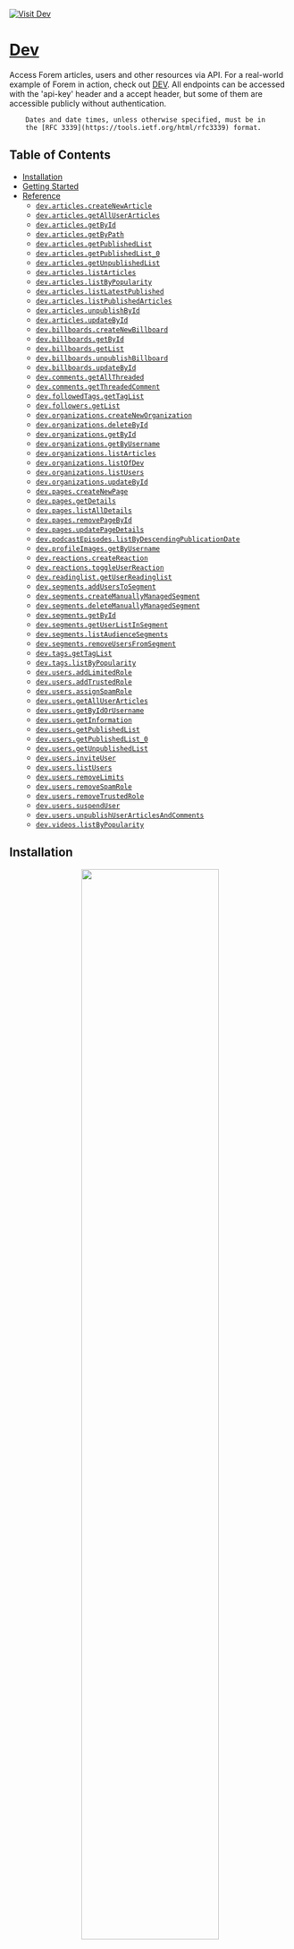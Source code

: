 <div align="left">

[![Visit Dev](./header.png)](https://dev.to)

# [Dev](https://dev.to)<a id="dev"></a>

Access Forem articles, users and other resources via API.
        For a real-world example of Forem in action, check out [DEV](https://www.dev.to).
        All endpoints can be accessed with the 'api-key' header and a accept header, but
        some of them are accessible publicly without authentication.

        Dates and date times, unless otherwise specified, must be in
        the [RFC 3339](https://tools.ietf.org/html/rfc3339) format.

</div>

## Table of Contents<a id="table-of-contents"></a>

<!-- toc -->

- [Installation](#installation)
- [Getting Started](#getting-started)
- [Reference](#reference)
  * [`dev.articles.createNewArticle`](#devarticlescreatenewarticle)
  * [`dev.articles.getAllUserArticles`](#devarticlesgetalluserarticles)
  * [`dev.articles.getById`](#devarticlesgetbyid)
  * [`dev.articles.getByPath`](#devarticlesgetbypath)
  * [`dev.articles.getPublishedList`](#devarticlesgetpublishedlist)
  * [`dev.articles.getPublishedList_0`](#devarticlesgetpublishedlist_0)
  * [`dev.articles.getUnpublishedList`](#devarticlesgetunpublishedlist)
  * [`dev.articles.listArticles`](#devarticleslistarticles)
  * [`dev.articles.listByPopularity`](#devarticleslistbypopularity)
  * [`dev.articles.listLatestPublished`](#devarticleslistlatestpublished)
  * [`dev.articles.listPublishedArticles`](#devarticleslistpublishedarticles)
  * [`dev.articles.unpublishById`](#devarticlesunpublishbyid)
  * [`dev.articles.updateById`](#devarticlesupdatebyid)
  * [`dev.billboards.createNewBillboard`](#devbillboardscreatenewbillboard)
  * [`dev.billboards.getById`](#devbillboardsgetbyid)
  * [`dev.billboards.getList`](#devbillboardsgetlist)
  * [`dev.billboards.unpublishBillboard`](#devbillboardsunpublishbillboard)
  * [`dev.billboards.updateById`](#devbillboardsupdatebyid)
  * [`dev.comments.getAllThreaded`](#devcommentsgetallthreaded)
  * [`dev.comments.getThreadedComment`](#devcommentsgetthreadedcomment)
  * [`dev.followedTags.getTagList`](#devfollowedtagsgettaglist)
  * [`dev.followers.getList`](#devfollowersgetlist)
  * [`dev.organizations.createNewOrganization`](#devorganizationscreateneworganization)
  * [`dev.organizations.deleteById`](#devorganizationsdeletebyid)
  * [`dev.organizations.getById`](#devorganizationsgetbyid)
  * [`dev.organizations.getByUsername`](#devorganizationsgetbyusername)
  * [`dev.organizations.listArticles`](#devorganizationslistarticles)
  * [`dev.organizations.listOfDev`](#devorganizationslistofdev)
  * [`dev.organizations.listUsers`](#devorganizationslistusers)
  * [`dev.organizations.updateById`](#devorganizationsupdatebyid)
  * [`dev.pages.createNewPage`](#devpagescreatenewpage)
  * [`dev.pages.getDetails`](#devpagesgetdetails)
  * [`dev.pages.listAllDetails`](#devpageslistalldetails)
  * [`dev.pages.removePageById`](#devpagesremovepagebyid)
  * [`dev.pages.updatePageDetails`](#devpagesupdatepagedetails)
  * [`dev.podcastEpisodes.listByDescendingPublicationDate`](#devpodcastepisodeslistbydescendingpublicationdate)
  * [`dev.profileImages.getByUsername`](#devprofileimagesgetbyusername)
  * [`dev.reactions.createReaction`](#devreactionscreatereaction)
  * [`dev.reactions.toggleUserReaction`](#devreactionstoggleuserreaction)
  * [`dev.readinglist.getUserReadinglist`](#devreadinglistgetuserreadinglist)
  * [`dev.segments.addUsersToSegment`](#devsegmentsadduserstosegment)
  * [`dev.segments.createManuallyManagedSegment`](#devsegmentscreatemanuallymanagedsegment)
  * [`dev.segments.deleteManuallyManagedSegment`](#devsegmentsdeletemanuallymanagedsegment)
  * [`dev.segments.getById`](#devsegmentsgetbyid)
  * [`dev.segments.getUserListInSegment`](#devsegmentsgetuserlistinsegment)
  * [`dev.segments.listAudienceSegments`](#devsegmentslistaudiencesegments)
  * [`dev.segments.removeUsersFromSegment`](#devsegmentsremoveusersfromsegment)
  * [`dev.tags.getTagList`](#devtagsgettaglist)
  * [`dev.tags.listByPopularity`](#devtagslistbypopularity)
  * [`dev.users.addLimitedRole`](#devusersaddlimitedrole)
  * [`dev.users.addTrustedRole`](#devusersaddtrustedrole)
  * [`dev.users.assignSpamRole`](#devusersassignspamrole)
  * [`dev.users.getAllUserArticles`](#devusersgetalluserarticles)
  * [`dev.users.getByIdOrUsername`](#devusersgetbyidorusername)
  * [`dev.users.getInformation`](#devusersgetinformation)
  * [`dev.users.getPublishedList`](#devusersgetpublishedlist)
  * [`dev.users.getPublishedList_0`](#devusersgetpublishedlist_0)
  * [`dev.users.getUnpublishedList`](#devusersgetunpublishedlist)
  * [`dev.users.inviteUser`](#devusersinviteuser)
  * [`dev.users.listUsers`](#devuserslistusers)
  * [`dev.users.removeLimits`](#devusersremovelimits)
  * [`dev.users.removeSpamRole`](#devusersremovespamrole)
  * [`dev.users.removeTrustedRole`](#devusersremovetrustedrole)
  * [`dev.users.suspendUser`](#devuserssuspenduser)
  * [`dev.users.unpublishUserArticlesAndComments`](#devusersunpublishuserarticlesandcomments)
  * [`dev.videos.listByPopularity`](#devvideoslistbypopularity)

<!-- tocstop -->

## Installation<a id="installation"></a>
<div align="center">
  <a href="https://konfigthis.com/sdk-sign-up?company=DEV&language=TypeScript">
    <img src="https://raw.githubusercontent.com/konfig-dev/brand-assets/HEAD/cta-images/typescript-cta.png" width="70%">
  </a>
</div>

## Getting Started<a id="getting-started"></a>

```typescript
import { Dev } from "dev-typescript-sdk";

const dev = new Dev({
  // Defining the base path is optional and defaults to https://dev.to/api
  // basePath: "https://dev.to/api",
  apiKey: "API_KEY",
});

const createNewArticleResponse = await dev.articles.createNewArticle({});

console.log(createNewArticleResponse);
```

## Reference<a id="reference"></a>


### `dev.articles.createNewArticle`<a id="devarticlescreatenewarticle"></a>

This endpoint allows the client to create a new article.

"Articles" are all the posts that users create on DEV that typically show up in the feed. They can be a blog post, a discussion question, a help thread etc. but is referred to as article within the code.

#### 🛠️ Usage<a id="🛠️-usage"></a>

```typescript
const createNewArticleResponse = await dev.articles.createNewArticle({});
```

#### ⚙️ Parameters<a id="⚙️-parameters"></a>

##### article: [`ArticleArticle`](./models/article-article.ts)<a id="article-articlearticlemodelsarticle-articlets"></a>

#### 🔄 Return<a id="🔄-return"></a>

[ArticlesCreateNewArticleResponse](./models/articles-create-new-article-response.ts)

#### 🌐 Endpoint<a id="🌐-endpoint"></a>

`/api/articles` `POST`

[🔙 **Back to Table of Contents**](#table-of-contents)

---


### `dev.articles.getAllUserArticles`<a id="devarticlesgetalluserarticles"></a>

This endpoint allows the client to retrieve a list of all articles on behalf of an authenticated user.

"Articles" are all the posts that users create on DEV that typically show up in the feed. They can be a blog post, a discussion question, a help thread etc. but is referred to as article within the code.

It will return both published and unpublished articles with pagination.

Unpublished articles will be at the top of the list in reverse chronological creation order. Published articles will follow in reverse chronological publication order.

By default a page will contain 30 articles.

#### 🛠️ Usage<a id="🛠️-usage"></a>

```typescript
const getAllUserArticlesResponse = await dev.articles.getAllUserArticles({
  page: 1,
  perPage: 30,
});
```

#### ⚙️ Parameters<a id="⚙️-parameters"></a>

##### page: `number`<a id="page-number"></a>

Pagination page

##### perPage: `number`<a id="perpage-number"></a>

Page size (the number of items to return per page). The default maximum value can be overridden by \"API_PER_PAGE_MAX\" environment variable.

#### 🔄 Return<a id="🔄-return"></a>

[ArticleIndex](./models/article-index.ts)

#### 🌐 Endpoint<a id="🌐-endpoint"></a>

`/api/articles/me/all` `GET`

[🔙 **Back to Table of Contents**](#table-of-contents)

---


### `dev.articles.getById`<a id="devarticlesgetbyid"></a>

This endpoint allows the client to retrieve a single published article given its `id`.

#### 🛠️ Usage<a id="🛠️-usage"></a>

```typescript
const getByIdResponse = await dev.articles.getById({
  id: 1,
});
```

#### ⚙️ Parameters<a id="⚙️-parameters"></a>

##### id: `number`<a id="id-number"></a>

#### 🔄 Return<a id="🔄-return"></a>

[ArticleIndex](./models/article-index.ts)

#### 🌐 Endpoint<a id="🌐-endpoint"></a>

`/api/articles/{id}` `GET`

[🔙 **Back to Table of Contents**](#table-of-contents)

---


### `dev.articles.getByPath`<a id="devarticlesgetbypath"></a>

This endpoint allows the client to retrieve a single published article given its `path`.

#### 🛠️ Usage<a id="🛠️-usage"></a>

```typescript
const getByPathResponse = await dev.articles.getByPath({
  username: "username_example",
  slug: "slug_example",
});
```

#### ⚙️ Parameters<a id="⚙️-parameters"></a>

##### username: `string`<a id="username-string"></a>

##### slug: `string`<a id="slug-string"></a>

#### 🔄 Return<a id="🔄-return"></a>

[ArticleIndex](./models/article-index.ts)

#### 🌐 Endpoint<a id="🌐-endpoint"></a>

`/api/articles/{username}/{slug}` `GET`

[🔙 **Back to Table of Contents**](#table-of-contents)

---


### `dev.articles.getPublishedList`<a id="devarticlesgetpublishedlist"></a>

This endpoint allows the client to retrieve a list of published articles on behalf of an authenticated user.

"Articles" are all the posts that users create on DEV that typically show up in the feed. They can be a blog post, a discussion question, a help thread etc. but is referred to as article within the code.

Published articles will be in reverse chronological publication order.

It will return published articles with pagination. By default a page will contain 30 articles.

#### 🛠️ Usage<a id="🛠️-usage"></a>

```typescript
const getPublishedListResponse = await dev.articles.getPublishedList({
  page: 1,
  perPage: 30,
});
```

#### ⚙️ Parameters<a id="⚙️-parameters"></a>

##### page: `number`<a id="page-number"></a>

Pagination page

##### perPage: `number`<a id="perpage-number"></a>

Page size (the number of items to return per page). The default maximum value can be overridden by \"API_PER_PAGE_MAX\" environment variable.

#### 🔄 Return<a id="🔄-return"></a>

[ArticleIndex](./models/article-index.ts)

#### 🌐 Endpoint<a id="🌐-endpoint"></a>

`/api/articles/me` `GET`

[🔙 **Back to Table of Contents**](#table-of-contents)

---


### `dev.articles.getPublishedList_0`<a id="devarticlesgetpublishedlist_0"></a>

This endpoint allows the client to retrieve a list of published articles on behalf of an authenticated user.

"Articles" are all the posts that users create on DEV that typically show up in the feed. They can be a blog post, a discussion question, a help thread etc. but is referred to as article within the code.

Published articles will be in reverse chronological publication order.

It will return published articles with pagination. By default a page will contain 30 articles.

#### 🛠️ Usage<a id="🛠️-usage"></a>

```typescript
const getPublishedList_0Response = await dev.articles.getPublishedList_0({
  page: 1,
  perPage: 30,
});
```

#### ⚙️ Parameters<a id="⚙️-parameters"></a>

##### page: `number`<a id="page-number"></a>

Pagination page

##### perPage: `number`<a id="perpage-number"></a>

Page size (the number of items to return per page). The default maximum value can be overridden by \"API_PER_PAGE_MAX\" environment variable.

#### 🔄 Return<a id="🔄-return"></a>

[ArticleIndex](./models/article-index.ts)

#### 🌐 Endpoint<a id="🌐-endpoint"></a>

`/api/articles/me/published` `GET`

[🔙 **Back to Table of Contents**](#table-of-contents)

---


### `dev.articles.getUnpublishedList`<a id="devarticlesgetunpublishedlist"></a>

This endpoint allows the client to retrieve a list of unpublished articles on behalf of an authenticated user.

"Articles" are all the posts that users create on DEV that typically show up in the feed. They can be a blog post, a discussion question, a help thread etc. but is referred to as article within the code.

Unpublished articles will be in reverse chronological creation order.

It will return unpublished articles with pagination. By default a page will contain 30 articles.

#### 🛠️ Usage<a id="🛠️-usage"></a>

```typescript
const getUnpublishedListResponse = await dev.articles.getUnpublishedList({
  page: 1,
  perPage: 30,
});
```

#### ⚙️ Parameters<a id="⚙️-parameters"></a>

##### page: `number`<a id="page-number"></a>

Pagination page

##### perPage: `number`<a id="perpage-number"></a>

Page size (the number of items to return per page). The default maximum value can be overridden by \"API_PER_PAGE_MAX\" environment variable.

#### 🔄 Return<a id="🔄-return"></a>

[ArticleIndex](./models/article-index.ts)

#### 🌐 Endpoint<a id="🌐-endpoint"></a>

`/api/articles/me/unpublished` `GET`

[🔙 **Back to Table of Contents**](#table-of-contents)

---


### `dev.articles.listArticles`<a id="devarticleslistarticles"></a>

This endpoint allows the client to retrieve a list of Articles belonging to the organization

It supports pagination, each page will contain `30` users by default.

#### 🛠️ Usage<a id="🛠️-usage"></a>

```typescript
const listArticlesResponse = await dev.articles.listArticles({
  organizationIdOrUsername: "organizationIdOrUsername_example",
  page: 1,
  perPage: 30,
});
```

#### ⚙️ Parameters<a id="⚙️-parameters"></a>

##### organizationIdOrUsername: `string`<a id="organizationidorusername-string"></a>

##### page: `number`<a id="page-number"></a>

Pagination page

##### perPage: `number`<a id="perpage-number"></a>

Page size (the number of items to return per page). The default maximum value can be overridden by \"API_PER_PAGE_MAX\" environment variable.

#### 🔄 Return<a id="🔄-return"></a>

[ArticleIndex](./models/article-index.ts)

#### 🌐 Endpoint<a id="🌐-endpoint"></a>

`/api/organizations/{organization_id_or_username}/articles` `GET`

[🔙 **Back to Table of Contents**](#table-of-contents)

---


### `dev.articles.listByPopularity`<a id="devarticleslistbypopularity"></a>

This endpoint allows the client to retrieve a list of articles that are uploaded with a video.

It will only return published video articles ordered by descending popularity.

It supports pagination, each page will contain 24 articles by default.

#### 🛠️ Usage<a id="🛠️-usage"></a>

```typescript
const listByPopularityResponse = await dev.articles.listByPopularity({
  page: 1,
  perPage: 24,
});
```

#### ⚙️ Parameters<a id="⚙️-parameters"></a>

##### page: `number`<a id="page-number"></a>

Pagination page

##### perPage: `number`<a id="perpage-number"></a>

Page size (the number of items to return per page). The default maximum value can be overridden by \"API_PER_PAGE_MAX\" environment variable.

#### 🔄 Return<a id="🔄-return"></a>

[VideoArticle](./models/video-article.ts)

#### 🌐 Endpoint<a id="🌐-endpoint"></a>

`/api/videos` `GET`

[🔙 **Back to Table of Contents**](#table-of-contents)

---


### `dev.articles.listLatestPublished`<a id="devarticleslistlatestpublished"></a>

This endpoint allows the client to retrieve a list of articles. ordered by descending publish date.

It supports pagination, each page will contain 30 articles by default.

#### 🛠️ Usage<a id="🛠️-usage"></a>

```typescript
const listLatestPublishedResponse = await dev.articles.listLatestPublished({
  page: 1,
  perPage: 30,
});
```

#### ⚙️ Parameters<a id="⚙️-parameters"></a>

##### page: `number`<a id="page-number"></a>

Pagination page

##### perPage: `number`<a id="perpage-number"></a>

Page size (the number of items to return per page). The default maximum value can be overridden by \"API_PER_PAGE_MAX\" environment variable.

#### 🔄 Return<a id="🔄-return"></a>

[ArticleIndex](./models/article-index.ts)

#### 🌐 Endpoint<a id="🌐-endpoint"></a>

`/api/articles/latest` `GET`

[🔙 **Back to Table of Contents**](#table-of-contents)

---


### `dev.articles.listPublishedArticles`<a id="devarticleslistpublishedarticles"></a>

This endpoint allows the client to retrieve a list of articles.

"Articles" are all the posts that users create on DEV that typically
show up in the feed. They can be a blog post, a discussion question,
a help thread etc. but is referred to as article within the code.

By default it will return featured, published articles ordered
by descending popularity.

It supports pagination, each page will contain `30` articles by default.

#### 🛠️ Usage<a id="🛠️-usage"></a>

```typescript
const listPublishedArticlesResponse = await dev.articles.listPublishedArticles({
  page: 1,
  perPage: 30,
  state: "fresh",
});
```

#### ⚙️ Parameters<a id="⚙️-parameters"></a>

##### page: `number`<a id="page-number"></a>

Pagination page

##### perPage: `number`<a id="perpage-number"></a>

Page size (the number of items to return per page). The default maximum value can be overridden by \"API_PER_PAGE_MAX\" environment variable.

##### tag: `string`<a id="tag-string"></a>

Using this parameter will retrieve articles that contain the requested tag. Articles will be ordered by descending popularity.This parameter can be used in conjuction with `top`.

##### tags: `string`<a id="tags-string"></a>

Using this parameter will retrieve articles with any of the comma-separated tags. Articles will be ordered by descending popularity.

##### tagsExclude: `string`<a id="tagsexclude-string"></a>

Using this parameter will retrieve articles that do _not_ contain _any_ of comma-separated tags. Articles will be ordered by descending popularity.

##### username: `string`<a id="username-string"></a>

Using this parameter will retrieve articles belonging             to a User or Organization ordered by descending publication date.             If `state=all` the number of items returned will be `1000` instead of the default `30`.             This parameter can be used in conjuction with `state`.

##### state: `'fresh' | 'rising' | 'all'`<a id="state-fresh--rising--all"></a>

Using this parameter will allow the client to check which articles are fresh or rising.             If `state=fresh` the server will return fresh articles.             If `state=rising` the server will return rising articles.             This param can be used in conjuction with `username`, only if set to `all`.

##### top: `number`<a id="top-number"></a>

Using this parameter will allow the client to return the most popular articles in the last `N` days. `top` indicates the number of days since publication of the articles returned. This param can be used in conjuction with `tag`.

##### collectionId: `number`<a id="collectionid-number"></a>

Adding this will allow the client to return the list of articles belonging to the requested collection, ordered by ascending publication date.

#### 🔄 Return<a id="🔄-return"></a>

[ArticleIndex](./models/article-index.ts)

#### 🌐 Endpoint<a id="🌐-endpoint"></a>

`/api/articles` `GET`

[🔙 **Back to Table of Contents**](#table-of-contents)

---


### `dev.articles.unpublishById`<a id="devarticlesunpublishbyid"></a>

This endpoint allows the client to unpublish an article.

The user associated with the API key must have any 'admin' or 'moderator' role.

The article will be unpublished and will no longer be visible to the public. It will remain
in the database and will set back to draft status on the author's posts dashboard. Any
notifications associated with the article will be deleted. Any comments on the article
will remain.

#### 🛠️ Usage<a id="🛠️-usage"></a>

```typescript
const unpublishByIdResponse = await dev.articles.unpublishById({
  id: 1,
});
```

#### ⚙️ Parameters<a id="⚙️-parameters"></a>

##### id: `number`<a id="id-number"></a>

The ID of the article to unpublish.

##### note: `string`<a id="note-string"></a>

Content for the note that\'s created along with unpublishing

#### 🌐 Endpoint<a id="🌐-endpoint"></a>

`/api/articles/{id}/unpublish` `PUT`

[🔙 **Back to Table of Contents**](#table-of-contents)

---


### `dev.articles.updateById`<a id="devarticlesupdatebyid"></a>

This endpoint allows the client to update an existing article.

"Articles" are all the posts that users create on DEV that typically show up in the feed. They can be a blog post, a discussion question, a help thread etc. but is referred to as article within the code.

#### 🛠️ Usage<a id="🛠️-usage"></a>

```typescript
const updateByIdResponse = await dev.articles.updateById({
  id: 1,
});
```

#### ⚙️ Parameters<a id="⚙️-parameters"></a>

##### id: `number`<a id="id-number"></a>

The ID of the user to unpublish.

##### article: [`ArticleArticle`](./models/article-article.ts)<a id="article-articlearticlemodelsarticle-articlets"></a>

#### 🔄 Return<a id="🔄-return"></a>

[ArticlesUpdateByIdResponse](./models/articles-update-by-id-response.ts)

#### 🌐 Endpoint<a id="🌐-endpoint"></a>

`/api/articles/{id}` `PUT`

[🔙 **Back to Table of Contents**](#table-of-contents)

---


### `dev.billboards.createNewBillboard`<a id="devbillboardscreatenewbillboard"></a>

This endpoint allows the client to create a new billboard.

#### 🛠️ Usage<a id="🛠️-usage"></a>

```typescript
const createNewBillboardResponse = await dev.billboards.createNewBillboard([
  {
    name: "name_example",
    body_markdown: "body_markdown_example",
    placement_area: "sidebar_left",
    audience_segment_type: "manual",
    display_to: "all",
    type_of: "in_house",
  },
]);
```

#### ⚙️ Request Body<a id="⚙️-request-body"></a>

[`Billboard`](./models/billboard.ts)[]

#### 🔄 Return<a id="🔄-return"></a>

[Billboard](./models/billboard.ts)

#### 🌐 Endpoint<a id="🌐-endpoint"></a>

`/api/billboards` `POST`

[🔙 **Back to Table of Contents**](#table-of-contents)

---


### `dev.billboards.getById`<a id="devbillboardsgetbyid"></a>

This endpoint allows the client to retrieve a single billboard, via its id.

#### 🛠️ Usage<a id="🛠️-usage"></a>

```typescript
const getByIdResponse = await dev.billboards.getById({
  id: 1,
});
```

#### ⚙️ Parameters<a id="⚙️-parameters"></a>

##### id: `number`<a id="id-number"></a>

The ID of the billboard.

#### 🔄 Return<a id="🔄-return"></a>

[BillboardsGetByIdResponse](./models/billboards-get-by-id-response.ts)

#### 🌐 Endpoint<a id="🌐-endpoint"></a>

`/api/billboards/{id}` `GET`

[🔙 **Back to Table of Contents**](#table-of-contents)

---


### `dev.billboards.getList`<a id="devbillboardsgetlist"></a>

This endpoint allows the client to retrieve a list of all billboards.

#### 🛠️ Usage<a id="🛠️-usage"></a>

```typescript
const getListResponse = await dev.billboards.getList();
```

#### 🔄 Return<a id="🔄-return"></a>

[Billboard](./models/billboard.ts)

#### 🌐 Endpoint<a id="🌐-endpoint"></a>

`/api/billboards` `GET`

[🔙 **Back to Table of Contents**](#table-of-contents)

---


### `dev.billboards.unpublishBillboard`<a id="devbillboardsunpublishbillboard"></a>

This endpoint allows the client to remove a billboard from rotation by un-publishing it.

#### 🛠️ Usage<a id="🛠️-usage"></a>

```typescript
const unpublishBillboardResponse = await dev.billboards.unpublishBillboard({
  id: 1,
});
```

#### ⚙️ Parameters<a id="⚙️-parameters"></a>

##### id: `number`<a id="id-number"></a>

The ID of the billboard to unpublish.

#### 🌐 Endpoint<a id="🌐-endpoint"></a>

`/api/billboards/{id}/unpublish` `PUT`

[🔙 **Back to Table of Contents**](#table-of-contents)

---


### `dev.billboards.updateById`<a id="devbillboardsupdatebyid"></a>

This endpoint allows the client to update the attributes of a single billboard, via its id.

#### 🛠️ Usage<a id="🛠️-usage"></a>

```typescript
const updateByIdResponse = await dev.billboards.updateById([
  {
    name: "name_example",
    body_markdown: "body_markdown_example",
    placement_area: "sidebar_left",
    audience_segment_type: "manual",
    display_to: "all",
    type_of: "in_house",
  },
]);
```

#### ⚙️ Parameters<a id="⚙️-parameters"></a>

##### id: `number`<a id="id-number"></a>

The ID of the billboard.

#### ⚙️ Request Body<a id="⚙️-request-body"></a>

[`Billboard`](./models/billboard.ts)[]

#### 🔄 Return<a id="🔄-return"></a>

[Billboard](./models/billboard.ts)

#### 🌐 Endpoint<a id="🌐-endpoint"></a>

`/api/billboards/{id}` `PUT`

[🔙 **Back to Table of Contents**](#table-of-contents)

---


### `dev.comments.getAllThreaded`<a id="devcommentsgetallthreaded"></a>

This endpoint allows the client to retrieve all comments belonging to an article or podcast episode as threaded conversations.

It will return the all top level comments with their nested comments as threads. See the format specification for further details.

It supports pagination, each page will contain `50` top level comments (and as many child comments they have) by default.

If the page parameter is not passed, all comments of an article or podcast will be returned.


#### 🛠️ Usage<a id="🛠️-usage"></a>

```typescript
const getAllThreadedResponse = await dev.comments.getAllThreaded({
  perPage: 30,
});
```

#### ⚙️ Parameters<a id="⚙️-parameters"></a>

##### perPage: `number`<a id="perpage-number"></a>

Page size (the number of items to return per page). The default maximum value can be overridden by \"API_PER_PAGE_MAX\" environment variable.

##### aId: `string`<a id="aid-string"></a>

Article identifier.

##### pId: `string`<a id="pid-string"></a>

Podcast Episode identifier.

##### page: `number`<a id="page-number"></a>

Pagination page

#### 🔄 Return<a id="🔄-return"></a>

[Comment](./models/comment.ts)

#### 🌐 Endpoint<a id="🌐-endpoint"></a>

`/api/comments` `GET`

[🔙 **Back to Table of Contents**](#table-of-contents)

---


### `dev.comments.getThreadedComment`<a id="devcommentsgetthreadedcomment"></a>

This endpoint allows the client to retrieve a comment as well as his descendants comments.

  It will return the required comment (the root) with its nested descendants as a thread.

  See the format specification for further details.

#### 🛠️ Usage<a id="🛠️-usage"></a>

```typescript
const getThreadedCommentResponse = await dev.comments.getThreadedComment({
  id: 1,
});
```

#### ⚙️ Parameters<a id="⚙️-parameters"></a>

##### id: `number`<a id="id-number"></a>

Comment identifier.

#### 🔄 Return<a id="🔄-return"></a>

[CommentsGetThreadedCommentResponse](./models/comments-get-threaded-comment-response.ts)

#### 🌐 Endpoint<a id="🌐-endpoint"></a>

`/api/comments/{id}` `GET`

[🔙 **Back to Table of Contents**](#table-of-contents)

---


### `dev.followedTags.getTagList`<a id="devfollowedtagsgettaglist"></a>

This endpoint allows the client to retrieve a list of the tags they follow.

#### 🛠️ Usage<a id="🛠️-usage"></a>

```typescript
const getTagListResponse = await dev.followedTags.getTagList();
```

#### 🔄 Return<a id="🔄-return"></a>

[FollowedTag](./models/followed-tag.ts)

#### 🌐 Endpoint<a id="🌐-endpoint"></a>

`/api/follows/tags` `GET`

[🔙 **Back to Table of Contents**](#table-of-contents)

---


### `dev.followers.getList`<a id="devfollowersgetlist"></a>

This endpoint allows the client to retrieve a list of the followers they have.
        "Followers" are users that are following other users on the website.
        It supports pagination, each page will contain 80 followers by default.

#### 🛠️ Usage<a id="🛠️-usage"></a>

```typescript
const getListResponse = await dev.followers.getList({
  page: 1,
  perPage: 30,
});
```

#### ⚙️ Parameters<a id="⚙️-parameters"></a>

##### page: `number`<a id="page-number"></a>

Pagination page

##### perPage: `number`<a id="perpage-number"></a>

Page size (the number of items to return per page). The default maximum value can be overridden by \"API_PER_PAGE_MAX\" environment variable.

##### sort: `string`<a id="sort-string"></a>

Default is \'created_at\'. Specifies the sort order for the created_at param of the follow                                 relationship. To sort by newest followers first (descending order) specify                                 ?sort=-created_at.

#### 🔄 Return<a id="🔄-return"></a>

[FollowersGetListResponseInner](./models/followers-get-list-response-inner.ts)

#### 🌐 Endpoint<a id="🌐-endpoint"></a>

`/api/followers/users` `GET`

[🔙 **Back to Table of Contents**](#table-of-contents)

---


### `dev.organizations.createNewOrganization`<a id="devorganizationscreateneworganization"></a>

This endpoint allows the client to create an organization with the provided parameters.
        It requires a token from a user with `admin` privileges.

#### 🛠️ Usage<a id="🛠️-usage"></a>

```typescript
const createNewOrganizationResponse =
  await dev.organizations.createNewOrganization({});
```

#### ⚙️ Parameters<a id="⚙️-parameters"></a>

##### summary: `string`<a id="summary-string"></a>

##### type_of: `string`<a id="type_of-string"></a>

##### username: `string`<a id="username-string"></a>

##### name: `string`<a id="name-string"></a>

##### twitter_username: `string`<a id="twitter_username-string"></a>

##### github_username: `string`<a id="github_username-string"></a>

##### url: `string`<a id="url-string"></a>

##### location: `string`<a id="location-string"></a>

##### joined_at: `string`<a id="joined_at-string"></a>

##### tech_stack: `string`<a id="tech_stack-string"></a>

##### tag_line: `string`<a id="tag_line-string"></a>

##### story: `string`<a id="story-string"></a>

#### 🔄 Return<a id="🔄-return"></a>

[OrganizationsCreateNewOrganizationResponse](./models/organizations-create-new-organization-response.ts)

#### 🌐 Endpoint<a id="🌐-endpoint"></a>

`/api/organizations` `POST`

[🔙 **Back to Table of Contents**](#table-of-contents)

---


### `dev.organizations.deleteById`<a id="devorganizationsdeletebyid"></a>

This endpoint allows the client to delete a single organization, specified by id

#### 🛠️ Usage<a id="🛠️-usage"></a>

```typescript
const deleteByIdResponse = await dev.organizations.deleteById({
  id: 1,
});
```

#### ⚙️ Parameters<a id="⚙️-parameters"></a>

##### id: `number`<a id="id-number"></a>

The ID of the organization.

#### 🔄 Return<a id="🔄-return"></a>

[OrganizationsDeleteByIdResponse](./models/organizations-delete-by-id-response.ts)

#### 🌐 Endpoint<a id="🌐-endpoint"></a>

`/api/organizations/{id}` `DELETE`

[🔙 **Back to Table of Contents**](#table-of-contents)

---


### `dev.organizations.getById`<a id="devorganizationsgetbyid"></a>

This endpoint allows the client to retrieve a single organization by their id

#### 🛠️ Usage<a id="🛠️-usage"></a>

```typescript
const getByIdResponse = await dev.organizations.getById({
  id: 1,
});
```

#### ⚙️ Parameters<a id="⚙️-parameters"></a>

##### id: `number`<a id="id-number"></a>

#### 🔄 Return<a id="🔄-return"></a>

[Organization](./models/organization.ts)

#### 🌐 Endpoint<a id="🌐-endpoint"></a>

`/api/organizations/{id}` `GET`

[🔙 **Back to Table of Contents**](#table-of-contents)

---


### `dev.organizations.getByUsername`<a id="devorganizationsgetbyusername"></a>

This endpoint allows the client to retrieve a single organization by their username

#### 🛠️ Usage<a id="🛠️-usage"></a>

```typescript
const getByUsernameResponse = await dev.organizations.getByUsername({
  username: "username_example",
});
```

#### ⚙️ Parameters<a id="⚙️-parameters"></a>

##### username: `string`<a id="username-string"></a>

#### 🔄 Return<a id="🔄-return"></a>

[Organization](./models/organization.ts)

#### 🌐 Endpoint<a id="🌐-endpoint"></a>

`/api/organizations/{username}` `GET`

[🔙 **Back to Table of Contents**](#table-of-contents)

---


### `dev.organizations.listArticles`<a id="devorganizationslistarticles"></a>

This endpoint allows the client to retrieve a list of Articles belonging to the organization

It supports pagination, each page will contain `30` users by default.

#### 🛠️ Usage<a id="🛠️-usage"></a>

```typescript
const listArticlesResponse = await dev.organizations.listArticles({
  organizationIdOrUsername: "organizationIdOrUsername_example",
  page: 1,
  perPage: 30,
});
```

#### ⚙️ Parameters<a id="⚙️-parameters"></a>

##### organizationIdOrUsername: `string`<a id="organizationidorusername-string"></a>

##### page: `number`<a id="page-number"></a>

Pagination page

##### perPage: `number`<a id="perpage-number"></a>

Page size (the number of items to return per page). The default maximum value can be overridden by \"API_PER_PAGE_MAX\" environment variable.

#### 🔄 Return<a id="🔄-return"></a>

[ArticleIndex](./models/article-index.ts)

#### 🌐 Endpoint<a id="🌐-endpoint"></a>

`/api/organizations/{organization_id_or_username}/articles` `GET`

[🔙 **Back to Table of Contents**](#table-of-contents)

---


### `dev.organizations.listOfDev`<a id="devorganizationslistofdev"></a>

This endpoint allows the client to retrieve a list of Dev organizations.

  It supports pagination, each page will contain 10 tags by default.

#### 🛠️ Usage<a id="🛠️-usage"></a>

```typescript
const listOfDevResponse = await dev.organizations.listOfDev({
  page: 1,
  perPage: 10,
});
```

#### ⚙️ Parameters<a id="⚙️-parameters"></a>

##### page: `number`<a id="page-number"></a>

Pagination page

##### perPage: `number`<a id="perpage-number"></a>

Page size (the number of items to return per page). The default maximum value can be overridden by \"API_PER_PAGE_MAX\" environment variable.

#### 🔄 Return<a id="🔄-return"></a>

[Organization](./models/organization.ts)

#### 🌐 Endpoint<a id="🌐-endpoint"></a>

`/api/organizations` `GET`

[🔙 **Back to Table of Contents**](#table-of-contents)

---


### `dev.organizations.listUsers`<a id="devorganizationslistusers"></a>

This endpoint allows the client to retrieve a list of users belonging to the organization

It supports pagination, each page will contain `30` users by default.

#### 🛠️ Usage<a id="🛠️-usage"></a>

```typescript
const listUsersResponse = await dev.organizations.listUsers({
  organizationIdOrUsername: "organizationIdOrUsername_example",
  page: 1,
  perPage: 30,
});
```

#### ⚙️ Parameters<a id="⚙️-parameters"></a>

##### organizationIdOrUsername: `string`<a id="organizationidorusername-string"></a>

##### page: `number`<a id="page-number"></a>

Pagination page

##### perPage: `number`<a id="perpage-number"></a>

Page size (the number of items to return per page). The default maximum value can be overridden by \"API_PER_PAGE_MAX\" environment variable.

#### 🔄 Return<a id="🔄-return"></a>

[User](./models/user.ts)

#### 🌐 Endpoint<a id="🌐-endpoint"></a>

`/api/organizations/{organization_id_or_username}/users` `GET`

[🔙 **Back to Table of Contents**](#table-of-contents)

---


### `dev.organizations.updateById`<a id="devorganizationsupdatebyid"></a>

This endpoint allows the client to update an existing organization.

#### 🛠️ Usage<a id="🛠️-usage"></a>

```typescript
const updateByIdResponse = await dev.organizations.updateById({
  id: 1,
});
```

#### ⚙️ Parameters<a id="⚙️-parameters"></a>

##### id: `number`<a id="id-number"></a>

The ID of the organization to update.

##### summary: `string`<a id="summary-string"></a>

##### type_of: `string`<a id="type_of-string"></a>

##### username: `string`<a id="username-string"></a>

##### name: `string`<a id="name-string"></a>

##### twitter_username: `string`<a id="twitter_username-string"></a>

##### github_username: `string`<a id="github_username-string"></a>

##### url: `string`<a id="url-string"></a>

##### location: `string`<a id="location-string"></a>

##### joined_at: `string`<a id="joined_at-string"></a>

##### tech_stack: `string`<a id="tech_stack-string"></a>

##### tag_line: `string`<a id="tag_line-string"></a>

##### story: `string`<a id="story-string"></a>

#### 🔄 Return<a id="🔄-return"></a>

[OrganizationsUpdateByIdResponse](./models/organizations-update-by-id-response.ts)

#### 🌐 Endpoint<a id="🌐-endpoint"></a>

`/api/organizations/{id}` `PUT`

[🔙 **Back to Table of Contents**](#table-of-contents)

---


### `dev.pages.createNewPage`<a id="devpagescreatenewpage"></a>

This endpoint allows the client to create a new page.

#### 🛠️ Usage<a id="🛠️-usage"></a>

```typescript
const createNewPageResponse = await dev.pages.createNewPage({
  template: "contained",
});
```

#### ⚙️ Parameters<a id="⚙️-parameters"></a>

##### title: `string`<a id="title-string"></a>

Title of the page

##### description: `string`<a id="description-string"></a>

For internal use, helps similar pages from one another

##### slug: `string`<a id="slug-string"></a>

Used to link to this page in URLs, must be unique and URL-safe

##### body_markdown: `string`<a id="body_markdown-string"></a>

The text (in markdown) of the ad (required)

##### body_json: `string`<a id="body_json-string"></a>

For JSON pages, the JSON body

##### is_top_level_path: `boolean`<a id="is_top_level_path-boolean"></a>

If true, the page is available at \\\'/{slug}\\\' instead of \\\'/page/{slug}\\\', use with caution

##### template: `string`<a id="template-string"></a>

Controls what kind of layout the page is rendered in

#### 🔄 Return<a id="🔄-return"></a>

[PagesCreateNewPageResponse](./models/pages-create-new-page-response.ts)

#### 🌐 Endpoint<a id="🌐-endpoint"></a>

`/api/pages` `POST`

[🔙 **Back to Table of Contents**](#table-of-contents)

---


### `dev.pages.getDetails`<a id="devpagesgetdetails"></a>

This endpoint allows the client to retrieve details for a single Page object, specified by ID.

#### 🛠️ Usage<a id="🛠️-usage"></a>

```typescript
const getDetailsResponse = await dev.pages.getDetails({
  id: 1,
});
```

#### ⚙️ Parameters<a id="⚙️-parameters"></a>

##### id: `number`<a id="id-number"></a>

The ID of the page.

#### 🔄 Return<a id="🔄-return"></a>

[Page](./models/page.ts)

#### 🌐 Endpoint<a id="🌐-endpoint"></a>

`/api/pages/{id}` `GET`

[🔙 **Back to Table of Contents**](#table-of-contents)

---


### `dev.pages.listAllDetails`<a id="devpageslistalldetails"></a>

This endpoint allows the client to retrieve details for all Page objects.

#### 🛠️ Usage<a id="🛠️-usage"></a>

```typescript
const listAllDetailsResponse = await dev.pages.listAllDetails();
```

#### 🔄 Return<a id="🔄-return"></a>

[Page](./models/page.ts)

#### 🌐 Endpoint<a id="🌐-endpoint"></a>

`/api/pages` `GET`

[🔙 **Back to Table of Contents**](#table-of-contents)

---


### `dev.pages.removePageById`<a id="devpagesremovepagebyid"></a>

This endpoint allows the client to delete a single Page object, specified by ID.

#### 🛠️ Usage<a id="🛠️-usage"></a>

```typescript
const removePageByIdResponse = await dev.pages.removePageById({
  id: 1,
});
```

#### ⚙️ Parameters<a id="⚙️-parameters"></a>

##### id: `number`<a id="id-number"></a>

The ID of the page.

#### 🔄 Return<a id="🔄-return"></a>

[Page](./models/page.ts)

#### 🌐 Endpoint<a id="🌐-endpoint"></a>

`/api/pages/{id}` `DELETE`

[🔙 **Back to Table of Contents**](#table-of-contents)

---


### `dev.pages.updatePageDetails`<a id="devpagesupdatepagedetails"></a>

This endpoint allows the client to retrieve details for a single Page object, specified by ID.

#### 🛠️ Usage<a id="🛠️-usage"></a>

```typescript
const updatePageDetailsResponse = await dev.pages.updatePageDetails({
  id: 1,
  title: "title_example",
  description: "description_example",
  slug: "slug_example",
  template: "contained",
});
```

#### ⚙️ Parameters<a id="⚙️-parameters"></a>

##### title: `string`<a id="title-string"></a>

Title of the page

##### description: `string`<a id="description-string"></a>

For internal use, helps similar pages from one another

##### slug: `string`<a id="slug-string"></a>

Used to link to this page in URLs, must be unique and URL-safe

##### template: `string`<a id="template-string"></a>

Controls what kind of layout the page is rendered in

##### id: `number`<a id="id-number"></a>

The ID of the page.

##### body_markdown: `string`<a id="body_markdown-string"></a>

The text (in markdown) of the ad (required)

##### body_json: `string`<a id="body_json-string"></a>

For JSON pages, the JSON body

##### is_top_level_path: `boolean`<a id="is_top_level_path-boolean"></a>

If true, the page is available at \\\'/{slug}\\\' instead of \\\'/page/{slug}\\\', use with caution

##### social_image: `object`<a id="social_image-object"></a>

#### 🔄 Return<a id="🔄-return"></a>

[Page](./models/page.ts)

#### 🌐 Endpoint<a id="🌐-endpoint"></a>

`/api/pages/{id}` `PUT`

[🔙 **Back to Table of Contents**](#table-of-contents)

---


### `dev.podcastEpisodes.listByDescendingPublicationDate`<a id="devpodcastepisodeslistbydescendingpublicationdate"></a>

This endpoint allows the client to retrieve a list of podcast episodes.
        "Podcast episodes" are episodes belonging to podcasts.
        It will only return active (reachable) podcast episodes that belong to published podcasts available on the platform, ordered by descending publication date.
        It supports pagination, each page will contain 30 articles by default.

#### 🛠️ Usage<a id="🛠️-usage"></a>

```typescript
const listByDescendingPublicationDateResponse =
  await dev.podcastEpisodes.listByDescendingPublicationDate({
    page: 1,
    perPage: 30,
  });
```

#### ⚙️ Parameters<a id="⚙️-parameters"></a>

##### page: `number`<a id="page-number"></a>

Pagination page

##### perPage: `number`<a id="perpage-number"></a>

Page size (the number of items to return per page). The default maximum value can be overridden by \"API_PER_PAGE_MAX\" environment variable.

##### username: `string`<a id="username-string"></a>

Using this parameter will retrieve episodes belonging to a specific podcast.

#### 🔄 Return<a id="🔄-return"></a>

[PodcastEpisodeIndex](./models/podcast-episode-index.ts)

#### 🌐 Endpoint<a id="🌐-endpoint"></a>

`/api/podcast_episodes` `GET`

[🔙 **Back to Table of Contents**](#table-of-contents)

---


### `dev.profileImages.getByUsername`<a id="devprofileimagesgetbyusername"></a>

This endpoint allows the client to retrieve a user or organization profile image information by its
        corresponding username.

#### 🛠️ Usage<a id="🛠️-usage"></a>

```typescript
const getByUsernameResponse = await dev.profileImages.getByUsername({
  username: "username_example",
});
```

#### ⚙️ Parameters<a id="⚙️-parameters"></a>

##### username: `string`<a id="username-string"></a>

The parameter is the username of the user or the username of the organization.

#### 🔄 Return<a id="🔄-return"></a>

[ProfileImage](./models/profile-image.ts)

#### 🌐 Endpoint<a id="🌐-endpoint"></a>

`/api/profile_images/{username}` `GET`

[🔙 **Back to Table of Contents**](#table-of-contents)

---


### `dev.reactions.createReaction`<a id="devreactionscreatereaction"></a>

This endpoint allows the client to create a reaction to a specified reactable (eg, Article, Comment, or User). For examples:
        * "Like"ing an Article will create a new "like" Reaction from the user for that Articles
        * "Like"ing that Article a second time will return the previous "like"

#### 🛠️ Usage<a id="🛠️-usage"></a>

```typescript
const createReactionResponse = await dev.reactions.createReaction({
  category: "like",
  reactableId: 1,
  reactableType: "Comment",
});
```

#### ⚙️ Parameters<a id="⚙️-parameters"></a>

##### category: `'like' | 'unicorn' | 'exploding_head' | 'raised_hands' | 'fire'`<a id="category-like--unicorn--exploding_head--raised_hands--fire"></a>

##### reactableId: `number`<a id="reactableid-number"></a>

##### reactableType: `'Comment' | 'Article' | 'User'`<a id="reactabletype-comment--article--user"></a>

#### 🔄 Return<a id="🔄-return"></a>

[ReactionsCreateReactionResponse](./models/reactions-create-reaction-response.ts)

#### 🌐 Endpoint<a id="🌐-endpoint"></a>

`/api/reactions` `POST`

[🔙 **Back to Table of Contents**](#table-of-contents)

---


### `dev.reactions.toggleUserReaction`<a id="devreactionstoggleuserreaction"></a>

This endpoint allows the client to toggle the user's reaction to a specified reactable (eg, Article, Comment, or User). For examples:
        * "Like"ing an Article will create a new "like" Reaction from the user for that Articles
        * "Like"ing that Article a second time will remove the "like" from the user

#### 🛠️ Usage<a id="🛠️-usage"></a>

```typescript
const toggleUserReactionResponse = await dev.reactions.toggleUserReaction({
  category: "like",
  reactableId: 1,
  reactableType: "Comment",
});
```

#### ⚙️ Parameters<a id="⚙️-parameters"></a>

##### category: `'like' | 'unicorn' | 'exploding_head' | 'raised_hands' | 'fire'`<a id="category-like--unicorn--exploding_head--raised_hands--fire"></a>

##### reactableId: `number`<a id="reactableid-number"></a>

##### reactableType: `'Comment' | 'Article' | 'User'`<a id="reactabletype-comment--article--user"></a>

#### 🔄 Return<a id="🔄-return"></a>

[ReactionsToggleUserReactionResponse](./models/reactions-toggle-user-reaction-response.ts)

#### 🌐 Endpoint<a id="🌐-endpoint"></a>

`/api/reactions/toggle` `POST`

[🔙 **Back to Table of Contents**](#table-of-contents)

---


### `dev.readinglist.getUserReadinglist`<a id="devreadinglistgetuserreadinglist"></a>

This endpoint allows the client to retrieve a list of articles that were saved to a Users readinglist.
        It supports pagination, each page will contain `30` articles by default

#### 🛠️ Usage<a id="🛠️-usage"></a>

```typescript
const getUserReadinglistResponse = await dev.readinglist.getUserReadinglist({
  page: 1,
  perPage: 30,
});
```

#### ⚙️ Parameters<a id="⚙️-parameters"></a>

##### page: `number`<a id="page-number"></a>

Pagination page

##### perPage: `number`<a id="perpage-number"></a>

Page size (the number of items to return per page). The default maximum value can be overridden by \"API_PER_PAGE_MAX\" environment variable.

#### 🔄 Return<a id="🔄-return"></a>

[ArticleIndex](./models/article-index.ts)

#### 🌐 Endpoint<a id="🌐-endpoint"></a>

`/api/readinglist` `GET`

[🔙 **Back to Table of Contents**](#table-of-contents)

---


### `dev.segments.addUsersToSegment`<a id="devsegmentsadduserstosegment"></a>

This endpoint allows the client to add users in bulk to an audience segment specified by ID.

Successes are users that were included in the segment (even if they were already in it), and failures are users that could not be added to the segment.

#### 🛠️ Usage<a id="🛠️-usage"></a>

```typescript
const addUsersToSegmentResponse = await dev.segments.addUsersToSegment({
  id: 1,
});
```

#### ⚙️ Parameters<a id="⚙️-parameters"></a>

##### id: `number`<a id="id-number"></a>

##### user_ids: `number`[]<a id="user_ids-number"></a>

#### 🔄 Return<a id="🔄-return"></a>

[SegmentsAddUsersToSegmentResponse](./models/segments-add-users-to-segment-response.ts)

#### 🌐 Endpoint<a id="🌐-endpoint"></a>

`/api/segments/{id}/add_users` `PUT`

[🔙 **Back to Table of Contents**](#table-of-contents)

---


### `dev.segments.createManuallyManagedSegment`<a id="devsegmentscreatemanuallymanagedsegment"></a>

This endpoint allows the client to create a new audience segment.

An audience segment is a group of users that can be targeted by a Billboard. This API only permits managing segments you create and maintain yourself.

#### 🛠️ Usage<a id="🛠️-usage"></a>

```typescript
const createManuallyManagedSegmentResponse =
  await dev.segments.createManuallyManagedSegment();
```

#### 🔄 Return<a id="🔄-return"></a>

[SegmentsCreateManuallyManagedSegmentResponse](./models/segments-create-manually-managed-segment-response.ts)

#### 🌐 Endpoint<a id="🌐-endpoint"></a>

`/api/segments` `POST`

[🔙 **Back to Table of Contents**](#table-of-contents)

---


### `dev.segments.deleteManuallyManagedSegment`<a id="devsegmentsdeletemanuallymanagedsegment"></a>

This endpoint allows the client to delete an audience segment specified by ID.

Audience segments cannot be deleted if there are still any Billboards using them.

#### 🛠️ Usage<a id="🛠️-usage"></a>

```typescript
const deleteManuallyManagedSegmentResponse =
  await dev.segments.deleteManuallyManagedSegment({
    id: 1,
  });
```

#### ⚙️ Parameters<a id="⚙️-parameters"></a>

##### id: `number`<a id="id-number"></a>

#### 🔄 Return<a id="🔄-return"></a>

[SegmentsDeleteManuallyManagedSegmentResponse](./models/segments-delete-manually-managed-segment-response.ts)

#### 🌐 Endpoint<a id="🌐-endpoint"></a>

`/api/segments/{id}` `DELETE`

[🔙 **Back to Table of Contents**](#table-of-contents)

---


### `dev.segments.getById`<a id="devsegmentsgetbyid"></a>

This endpoint allows the client to retrieve a single manually-managed audience segment specified by ID.

#### 🛠️ Usage<a id="🛠️-usage"></a>

```typescript
const getByIdResponse = await dev.segments.getById({
  id: 1,
});
```

#### ⚙️ Parameters<a id="⚙️-parameters"></a>

##### id: `number`<a id="id-number"></a>

#### 🔄 Return<a id="🔄-return"></a>

[Segment](./models/segment.ts)

#### 🌐 Endpoint<a id="🌐-endpoint"></a>

`/api/segments/{id}` `GET`

[🔙 **Back to Table of Contents**](#table-of-contents)

---


### `dev.segments.getUserListInSegment`<a id="devsegmentsgetuserlistinsegment"></a>

This endpoint allows the client to retrieve a list of the users in an audience segment specified by ID. The endpoint supports pagination, and each page will contain `30` users by default.

#### 🛠️ Usage<a id="🛠️-usage"></a>

```typescript
const getUserListInSegmentResponse = await dev.segments.getUserListInSegment({
  id: 1,
  perPage: 30,
});
```

#### ⚙️ Parameters<a id="⚙️-parameters"></a>

##### id: `number`<a id="id-number"></a>

##### perPage: `number`<a id="perpage-number"></a>

Page size (the number of items to return per page). The default maximum value can be overridden by \"API_PER_PAGE_MAX\" environment variable.

#### 🔄 Return<a id="🔄-return"></a>

[User](./models/user.ts)

#### 🌐 Endpoint<a id="🌐-endpoint"></a>

`/api/segments/{id}/users` `GET`

[🔙 **Back to Table of Contents**](#table-of-contents)

---


### `dev.segments.listAudienceSegments`<a id="devsegmentslistaudiencesegments"></a>

This endpoint allows the client to retrieve a list of audience segments.

An audience segment is a group of users that can be targeted by a Billboard. This API only permits managing segments you create and maintain yourself.

The endpoint supports pagination, and each page will contain `30` segments by default.

#### 🛠️ Usage<a id="🛠️-usage"></a>

```typescript
const listAudienceSegmentsResponse = await dev.segments.listAudienceSegments({
  perPage: 30,
});
```

#### ⚙️ Parameters<a id="⚙️-parameters"></a>

##### perPage: `number`<a id="perpage-number"></a>

Page size (the number of items to return per page). The default maximum value can be overridden by \"API_PER_PAGE_MAX\" environment variable.

#### 🔄 Return<a id="🔄-return"></a>

[Segment](./models/segment.ts)

#### 🌐 Endpoint<a id="🌐-endpoint"></a>

`/api/segments` `GET`

[🔙 **Back to Table of Contents**](#table-of-contents)

---


### `dev.segments.removeUsersFromSegment`<a id="devsegmentsremoveusersfromsegment"></a>

This endpoint allows the client to remove users in bulk from an audience segment specified by ID.

Successes are users that were removed; failures are users that weren't a part of the segment.

#### 🛠️ Usage<a id="🛠️-usage"></a>

```typescript
const removeUsersFromSegmentResponse =
  await dev.segments.removeUsersFromSegment({
    id: 1,
  });
```

#### ⚙️ Parameters<a id="⚙️-parameters"></a>

##### id: `number`<a id="id-number"></a>

##### user_ids: `number`[]<a id="user_ids-number"></a>

#### 🔄 Return<a id="🔄-return"></a>

[SegmentsRemoveUsersFromSegmentResponse](./models/segments-remove-users-from-segment-response.ts)

#### 🌐 Endpoint<a id="🌐-endpoint"></a>

`/api/segments/{id}/remove_users` `PUT`

[🔙 **Back to Table of Contents**](#table-of-contents)

---


### `dev.tags.getTagList`<a id="devtagsgettaglist"></a>

This endpoint allows the client to retrieve a list of the tags they follow.

#### 🛠️ Usage<a id="🛠️-usage"></a>

```typescript
const getTagListResponse = await dev.tags.getTagList();
```

#### 🔄 Return<a id="🔄-return"></a>

[FollowedTag](./models/followed-tag.ts)

#### 🌐 Endpoint<a id="🌐-endpoint"></a>

`/api/follows/tags` `GET`

[🔙 **Back to Table of Contents**](#table-of-contents)

---


### `dev.tags.listByPopularity`<a id="devtagslistbypopularity"></a>

This endpoint allows the client to retrieve a list of tags that can be used to tag articles.

It will return tags ordered by popularity.

It supports pagination, each page will contain 10 tags by default.

#### 🛠️ Usage<a id="🛠️-usage"></a>

```typescript
const listByPopularityResponse = await dev.tags.listByPopularity({
  page: 1,
  perPage: 10,
});
```

#### ⚙️ Parameters<a id="⚙️-parameters"></a>

##### page: `number`<a id="page-number"></a>

Pagination page

##### perPage: `number`<a id="perpage-number"></a>

Page size (the number of items to return per page). The default maximum value can be overridden by \"API_PER_PAGE_MAX\" environment variable.

#### 🔄 Return<a id="🔄-return"></a>

[Tag](./models/tag.ts)

#### 🌐 Endpoint<a id="🌐-endpoint"></a>

`/api/tags` `GET`

[🔙 **Back to Table of Contents**](#table-of-contents)

---


### `dev.users.addLimitedRole`<a id="devusersaddlimitedrole"></a>

This endpoint allows the client to limit a user.

The user associated with the API key must have any 'admin' or 'moderator' role.

This specified user will be assigned the 'limited' role. Limiting a user will limit notifications
generated from new posts and comments. It doesn't delete any of the user's content or prevent them
from generating new content while limited. Users are not notified of their limits
in the UI, so if you want them to know about this, you must notify them.

#### 🛠️ Usage<a id="🛠️-usage"></a>

```typescript
const addLimitedRoleResponse = await dev.users.addLimitedRole({
  id: 1,
});
```

#### ⚙️ Parameters<a id="⚙️-parameters"></a>

##### id: `number`<a id="id-number"></a>

The ID of the user to limit.

#### 🌐 Endpoint<a id="🌐-endpoint"></a>

`/api/users/{id}/limited` `PUT`

[🔙 **Back to Table of Contents**](#table-of-contents)

---


### `dev.users.addTrustedRole`<a id="devusersaddtrustedrole"></a>

This endpoint allows the client to add the trusted role to a user.
          The user associated with the API key must have an 'admin' or 'moderator' role.
          The specified user will be assigned the 'trusted' role. Adding the trusted role to a user
          allows them to upvote and downvote posts and flag content that needs investigating by admins.
          Users are notified of this change in the UI, and by email.

#### 🛠️ Usage<a id="🛠️-usage"></a>

```typescript
const addTrustedRoleResponse = await dev.users.addTrustedRole({
  id: 1,
});
```

#### ⚙️ Parameters<a id="⚙️-parameters"></a>

##### id: `number`<a id="id-number"></a>

The ID of the user to assign the trusted role.

#### 🌐 Endpoint<a id="🌐-endpoint"></a>

`/api/users/{id}/trusted` `PUT`

[🔙 **Back to Table of Contents**](#table-of-contents)

---


### `dev.users.assignSpamRole`<a id="devusersassignspamrole"></a>

This endpoint allows the client to add the spam role to a user.

          The user associated with the API key must have any 'admin' or 'moderator' role.

          This specified user will be assigned the 'spam' role. Addding the spam role to a user will stop the
          user from posting new posts and comments. It doesn't delete any of the user's content, just
          prevents them from creating new content while having the spam role. Users are not notified of their spaminess
          in the UI, so if you want them to know about this, you must notify them

#### 🛠️ Usage<a id="🛠️-usage"></a>

```typescript
const assignSpamRoleResponse = await dev.users.assignSpamRole({
  id: 1,
});
```

#### ⚙️ Parameters<a id="⚙️-parameters"></a>

##### id: `number`<a id="id-number"></a>

The ID of the user to assign the spam role.

#### 🌐 Endpoint<a id="🌐-endpoint"></a>

`/api/users/{id}/spam` `PUT`

[🔙 **Back to Table of Contents**](#table-of-contents)

---


### `dev.users.getAllUserArticles`<a id="devusersgetalluserarticles"></a>

This endpoint allows the client to retrieve a list of all articles on behalf of an authenticated user.

"Articles" are all the posts that users create on DEV that typically show up in the feed. They can be a blog post, a discussion question, a help thread etc. but is referred to as article within the code.

It will return both published and unpublished articles with pagination.

Unpublished articles will be at the top of the list in reverse chronological creation order. Published articles will follow in reverse chronological publication order.

By default a page will contain 30 articles.

#### 🛠️ Usage<a id="🛠️-usage"></a>

```typescript
const getAllUserArticlesResponse = await dev.users.getAllUserArticles({
  page: 1,
  perPage: 30,
});
```

#### ⚙️ Parameters<a id="⚙️-parameters"></a>

##### page: `number`<a id="page-number"></a>

Pagination page

##### perPage: `number`<a id="perpage-number"></a>

Page size (the number of items to return per page). The default maximum value can be overridden by \"API_PER_PAGE_MAX\" environment variable.

#### 🔄 Return<a id="🔄-return"></a>

[ArticleIndex](./models/article-index.ts)

#### 🌐 Endpoint<a id="🌐-endpoint"></a>

`/api/articles/me/all` `GET`

[🔙 **Back to Table of Contents**](#table-of-contents)

---


### `dev.users.getByIdOrUsername`<a id="devusersgetbyidorusername"></a>

This endpoint allows the client to retrieve a single user, either by id
or by the user's username.

For complete documentation, see the v0 API docs: https://developers.forem.com/api/v0#tag/users/operation/getUser

#### 🛠️ Usage<a id="🛠️-usage"></a>

```typescript
const getByIdOrUsernameResponse = await dev.users.getByIdOrUsername({
  id: "id_example",
});
```

#### ⚙️ Parameters<a id="⚙️-parameters"></a>

##### id: `string`<a id="id-string"></a>

#### 🔄 Return<a id="🔄-return"></a>

[ExtendedUser](./models/extended-user.ts)

#### 🌐 Endpoint<a id="🌐-endpoint"></a>

`/api/users/{id}` `GET`

[🔙 **Back to Table of Contents**](#table-of-contents)

---


### `dev.users.getInformation`<a id="devusersgetinformation"></a>

This endpoint allows the client to retrieve information about the authenticated user

#### 🛠️ Usage<a id="🛠️-usage"></a>

```typescript
const getInformationResponse = await dev.users.getInformation();
```

#### 🔄 Return<a id="🔄-return"></a>

[MyUser](./models/my-user.ts)

#### 🌐 Endpoint<a id="🌐-endpoint"></a>

`/api/users/me` `GET`

[🔙 **Back to Table of Contents**](#table-of-contents)

---


### `dev.users.getPublishedList`<a id="devusersgetpublishedlist"></a>

This endpoint allows the client to retrieve a list of published articles on behalf of an authenticated user.

"Articles" are all the posts that users create on DEV that typically show up in the feed. They can be a blog post, a discussion question, a help thread etc. but is referred to as article within the code.

Published articles will be in reverse chronological publication order.

It will return published articles with pagination. By default a page will contain 30 articles.

#### 🛠️ Usage<a id="🛠️-usage"></a>

```typescript
const getPublishedListResponse = await dev.users.getPublishedList({
  page: 1,
  perPage: 30,
});
```

#### ⚙️ Parameters<a id="⚙️-parameters"></a>

##### page: `number`<a id="page-number"></a>

Pagination page

##### perPage: `number`<a id="perpage-number"></a>

Page size (the number of items to return per page). The default maximum value can be overridden by \"API_PER_PAGE_MAX\" environment variable.

#### 🔄 Return<a id="🔄-return"></a>

[ArticleIndex](./models/article-index.ts)

#### 🌐 Endpoint<a id="🌐-endpoint"></a>

`/api/articles/me` `GET`

[🔙 **Back to Table of Contents**](#table-of-contents)

---


### `dev.users.getPublishedList_0`<a id="devusersgetpublishedlist_0"></a>

This endpoint allows the client to retrieve a list of published articles on behalf of an authenticated user.

"Articles" are all the posts that users create on DEV that typically show up in the feed. They can be a blog post, a discussion question, a help thread etc. but is referred to as article within the code.

Published articles will be in reverse chronological publication order.

It will return published articles with pagination. By default a page will contain 30 articles.

#### 🛠️ Usage<a id="🛠️-usage"></a>

```typescript
const getPublishedList_0Response = await dev.users.getPublishedList_0({
  page: 1,
  perPage: 30,
});
```

#### ⚙️ Parameters<a id="⚙️-parameters"></a>

##### page: `number`<a id="page-number"></a>

Pagination page

##### perPage: `number`<a id="perpage-number"></a>

Page size (the number of items to return per page). The default maximum value can be overridden by \"API_PER_PAGE_MAX\" environment variable.

#### 🔄 Return<a id="🔄-return"></a>

[ArticleIndex](./models/article-index.ts)

#### 🌐 Endpoint<a id="🌐-endpoint"></a>

`/api/articles/me/published` `GET`

[🔙 **Back to Table of Contents**](#table-of-contents)

---


### `dev.users.getUnpublishedList`<a id="devusersgetunpublishedlist"></a>

This endpoint allows the client to retrieve a list of unpublished articles on behalf of an authenticated user.

"Articles" are all the posts that users create on DEV that typically show up in the feed. They can be a blog post, a discussion question, a help thread etc. but is referred to as article within the code.

Unpublished articles will be in reverse chronological creation order.

It will return unpublished articles with pagination. By default a page will contain 30 articles.

#### 🛠️ Usage<a id="🛠️-usage"></a>

```typescript
const getUnpublishedListResponse = await dev.users.getUnpublishedList({
  page: 1,
  perPage: 30,
});
```

#### ⚙️ Parameters<a id="⚙️-parameters"></a>

##### page: `number`<a id="page-number"></a>

Pagination page

##### perPage: `number`<a id="perpage-number"></a>

Page size (the number of items to return per page). The default maximum value can be overridden by \"API_PER_PAGE_MAX\" environment variable.

#### 🔄 Return<a id="🔄-return"></a>

[ArticleIndex](./models/article-index.ts)

#### 🌐 Endpoint<a id="🌐-endpoint"></a>

`/api/articles/me/unpublished` `GET`

[🔙 **Back to Table of Contents**](#table-of-contents)

---


### `dev.users.inviteUser`<a id="devusersinviteuser"></a>

This endpoint allows the client to trigger an invitation to the provided email address.

        It requires a token from a user with `super_admin` privileges.

#### 🛠️ Usage<a id="🛠️-usage"></a>

```typescript
const inviteUserResponse = await dev.users.inviteUser({});
```

#### ⚙️ Parameters<a id="⚙️-parameters"></a>

##### email: `string`<a id="email-string"></a>

##### name: `string`<a id="name-string"></a>

#### 🌐 Endpoint<a id="🌐-endpoint"></a>

`/api/admin/users` `POST`

[🔙 **Back to Table of Contents**](#table-of-contents)

---


### `dev.users.listUsers`<a id="devuserslistusers"></a>

This endpoint allows the client to retrieve a list of users belonging to the organization

It supports pagination, each page will contain `30` users by default.

#### 🛠️ Usage<a id="🛠️-usage"></a>

```typescript
const listUsersResponse = await dev.users.listUsers({
  organizationIdOrUsername: "organizationIdOrUsername_example",
  page: 1,
  perPage: 30,
});
```

#### ⚙️ Parameters<a id="⚙️-parameters"></a>

##### organizationIdOrUsername: `string`<a id="organizationidorusername-string"></a>

##### page: `number`<a id="page-number"></a>

Pagination page

##### perPage: `number`<a id="perpage-number"></a>

Page size (the number of items to return per page). The default maximum value can be overridden by \"API_PER_PAGE_MAX\" environment variable.

#### 🔄 Return<a id="🔄-return"></a>

[User](./models/user.ts)

#### 🌐 Endpoint<a id="🌐-endpoint"></a>

`/api/organizations/{organization_id_or_username}/users` `GET`

[🔙 **Back to Table of Contents**](#table-of-contents)

---


### `dev.users.removeLimits`<a id="devusersremovelimits"></a>

This endpoint allows the client to remove limits for a user.

The user associated with the API key must have any 'admin' or 'moderator' role.

This specified user will be restored to 'general' status. Users are not notified
of limits in the UI, so if you want them to know about this, you must
notify them.

#### 🛠️ Usage<a id="🛠️-usage"></a>

```typescript
const removeLimitsResponse = await dev.users.removeLimits({
  id: 1,
});
```

#### ⚙️ Parameters<a id="⚙️-parameters"></a>

##### id: `number`<a id="id-number"></a>

The ID of the user to un-limit.

#### 🌐 Endpoint<a id="🌐-endpoint"></a>

`/api/users/{id}/limited` `DELETE`

[🔙 **Back to Table of Contents**](#table-of-contents)

---


### `dev.users.removeSpamRole`<a id="devusersremovespamrole"></a>

This endpoint allows the client to remove the spam role for a user.

          The user associated with the API key must have any 'admin' or 'moderator' role.

          This specified user will be restored to 'general' status. Users are not notified
          of removing their spam role in the UI, so if you want them to know about this, you must
          notify them.

#### 🛠️ Usage<a id="🛠️-usage"></a>

```typescript
const removeSpamRoleResponse = await dev.users.removeSpamRole({
  id: 1,
});
```

#### ⚙️ Parameters<a id="⚙️-parameters"></a>

##### id: `number`<a id="id-number"></a>

The ID of the user to remove the spam role from.

#### 🌐 Endpoint<a id="🌐-endpoint"></a>

`/api/users/{id}/spam` `DELETE`

[🔙 **Back to Table of Contents**](#table-of-contents)

---


### `dev.users.removeTrustedRole`<a id="devusersremovetrustedrole"></a>

This endpoint allows the client to remove the trusted role for a user.
          The user associated with the API key must have an 'admin' or 'moderator' role.
          The specified user will be restored to 'general' status. Users are not notified
          of removing their trusted role in the UI, so if you want them to know about this, you must
          notify them.

#### 🛠️ Usage<a id="🛠️-usage"></a>

```typescript
const removeTrustedRoleResponse = await dev.users.removeTrustedRole({
  id: 1,
});
```

#### ⚙️ Parameters<a id="⚙️-parameters"></a>

##### id: `number`<a id="id-number"></a>

The ID of the user to remove the trusted role from.

#### 🌐 Endpoint<a id="🌐-endpoint"></a>

`/api/users/{id}/trusted` `DELETE`

[🔙 **Back to Table of Contents**](#table-of-contents)

---


### `dev.users.suspendUser`<a id="devuserssuspenduser"></a>

This endpoint allows the client to suspend a user.

The user associated with the API key must have any 'admin' or 'moderator' role.

This specified user will be assigned the 'suspended' role. Suspending a user will stop the
user from posting new posts and comments. It doesn't delete any of the user's content, just
prevents them from creating new content while suspended. Users are not notified of their suspension
in the UI, so if you want them to know about this, you must notify them.

#### 🛠️ Usage<a id="🛠️-usage"></a>

```typescript
const suspendUserResponse = await dev.users.suspendUser({
  id: 1,
});
```

#### ⚙️ Parameters<a id="⚙️-parameters"></a>

##### id: `number`<a id="id-number"></a>

The ID of the user to suspend.

#### 🌐 Endpoint<a id="🌐-endpoint"></a>

`/api/users/{id}/suspend` `PUT`

[🔙 **Back to Table of Contents**](#table-of-contents)

---


### `dev.users.unpublishUserArticlesAndComments`<a id="devusersunpublishuserarticlesandcomments"></a>

This endpoint allows the client to unpublish all of the articles and
comments created by a user.

The user associated with the API key must have any 'admin' or 'moderator' role.

This specified user's articles and comments will be unpublished and will no longer be
visible to the public. They will remain in the database and will set back to draft status
on the specified user's  dashboard. Any notifications associated with the specified user's
articles and comments will be deleted.

Note this endpoint unpublishes articles and comments asychronously: it will return a 204 NO CONTENT
status code immediately, but the articles and comments will not be unpublished until the
request is completed on the server.

#### 🛠️ Usage<a id="🛠️-usage"></a>

```typescript
const unpublishUserArticlesAndCommentsResponse =
  await dev.users.unpublishUserArticlesAndComments({
    id: 1,
  });
```

#### ⚙️ Parameters<a id="⚙️-parameters"></a>

##### id: `number`<a id="id-number"></a>

The ID of the user to unpublish.

#### 🌐 Endpoint<a id="🌐-endpoint"></a>

`/api/users/{id}/unpublish` `PUT`

[🔙 **Back to Table of Contents**](#table-of-contents)

---


### `dev.videos.listByPopularity`<a id="devvideoslistbypopularity"></a>

This endpoint allows the client to retrieve a list of articles that are uploaded with a video.

It will only return published video articles ordered by descending popularity.

It supports pagination, each page will contain 24 articles by default.

#### 🛠️ Usage<a id="🛠️-usage"></a>

```typescript
const listByPopularityResponse = await dev.videos.listByPopularity({
  page: 1,
  perPage: 24,
});
```

#### ⚙️ Parameters<a id="⚙️-parameters"></a>

##### page: `number`<a id="page-number"></a>

Pagination page

##### perPage: `number`<a id="perpage-number"></a>

Page size (the number of items to return per page). The default maximum value can be overridden by \"API_PER_PAGE_MAX\" environment variable.

#### 🔄 Return<a id="🔄-return"></a>

[VideoArticle](./models/video-article.ts)

#### 🌐 Endpoint<a id="🌐-endpoint"></a>

`/api/videos` `GET`

[🔙 **Back to Table of Contents**](#table-of-contents)

---


## Author<a id="author"></a>
This TypeScript package is automatically generated by [Konfig](https://konfigthis.com)
